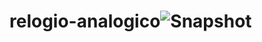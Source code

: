 # relogio-analogico![Snapshot](https://github.com/ezekuiel100/relogio-analogico/assets/123255547/55dc3bd1-c3a9-4aa8-9868-4d7f499f1181)
